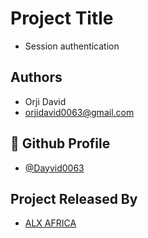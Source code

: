 
# Project Title

- Session authentication


## Authors

- Orji David
- orjidavid0063@gmail.com


## 🔗 Github Profile
- [@Dayvid0063](https://github.com/Dayvid0063)



## Project Released By

- [ALX AFRICA](https://www.alxafrica.com/)

